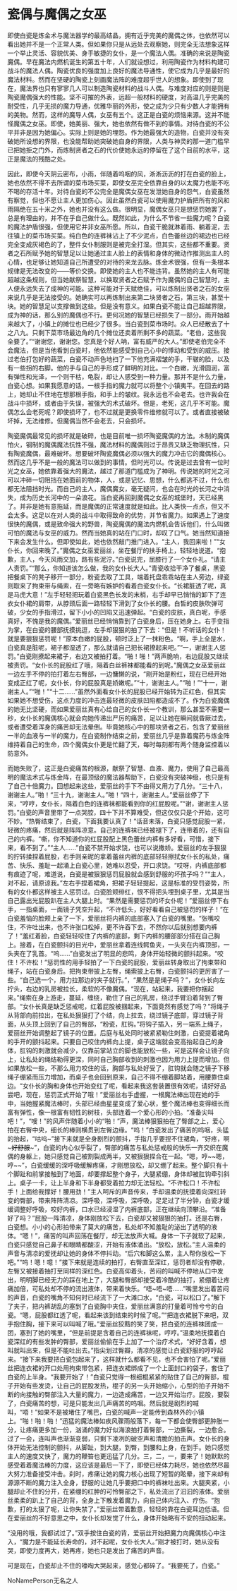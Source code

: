 # 瓷偶与魔偶之女巫

即使白瓷是炼金术与魔法器学的最高结晶，拥有近乎完美的魔偶之体，也依然可以看出她并不是一个正常人类。但如果你只是从远处去观察她，则完全无法想象这样一个举止灵活、容貌优美、身手敏捷的女仆，是一个魔法人偶。准确的来说是陶瓷魔偶。早在魔法内燃机诞生的第五十年，人们就设想过，利用陶瓷作为材料构建可战斗的魔法人偶。陶瓷优良的强度加上良好的魔法导通性，使它成为几乎是最好的魔法材料。然而在坚硬的陶瓷上刻画魔法阵的难度超乎世人的想象。即使到了现在，魔法界也只有寥寥几人可以制造陶瓷材料的战斗人偶。与难度对应的则是则是陶瓷魔偶强大的性能。坚不可摧的外表，远超一般材料的硬度，对高温几乎完美的耐受性，几乎无损的魔力导通，优雅华丽的外形，使之成为少只有少数人才能拥有的美物。然而，这样的魔导人偶，女巫有五个。这正是白瓷的烦恼来源。这并不能怪魔偶之女巫。即使，她美丽、强大，她也依然有做不到的事情。对待白瓷的不公平并非是因为她偏心。实际上则是她的埋怨。作为她最强大的造物，白瓷并没有突破她所设想的界限，也没能帮助她突破她自身的界限，人类与神灵的那一道门槛早已把她拒之门外，而炼制贤者之石的代价使她永远的停留在了这个目前的水平，这正是魔法的残酷之处。

因此，即使今天阴云密布，小雨，伴随着呜咽的风，淅淅沥沥的打在白瓷的脸上，她也依然不得不去所谓的菜市场买菜，即使女巫完全依靠自身的以太魔力也能不吃不喝的存活十年。对待白瓷的不公完全是魔偶女巫在发泄她自身的怨气，白瓷虽然有察觉，但也不愿让主人更加伤心。因此虽然白瓷可以使用魔力护盾把所有的风和雨隔绝在五十米之外，她也并没有这么做。很明显，魔偶女巫只是想惩罚她罢了，总是有理由的，并不在乎自己做什么。既然如此，为什么不节省一些魔力呢？白瓷的魔法护盾很强，但使用它并非女巫所愿。所以，白瓷干脆就淋着雨、躺着泥，去往镇上的菜市场买菜。纯白色的连裤袜沾上了不少泥点，白色蕾丝边的裙边也已经完全变成灰褐色的了，整件女仆制服则是被完全打湿。但其实，这些都不重要。贤者之石所赋予她的智慧足以让她通过主人脸上的表情和身体的微动作推测出主人的心情，也足够让她知道自己所遭受的对待的来龙去脉。炼金术很强，但有一条根本规律是无法改变的——等价交换。即使她的主人也不能违背。虽然她的主人有可能超越这条规则，但当她献祭智慧，以换取贤者之石赋予作为魔偶的自己智慧时，主人便永远失去了成神的可能。这种可能对于天赋绝佳，可以炼制出贤者之石的女巫来说几乎是无法接受的。她确实可以再炼制出来第二块贤者之石，第三块，甚至十块。她的智慧足以支撑做到这些。但是没有意义。如果白瓷不能让自己超越界限，成为神的话，那么别的魔偶也不行。更何况她的智慧已经损失了一部分。雨开始越来越大了，小镇上的摊位也已经少了很多。当白瓷到菜市场时。众人已经散去了十之八九。只剩下菜市场最边角的几个摊位还卖着所剩不多的蔬菜。“老伯，这些我全要了。”“谢谢您，谢谢您。您真是个好人呐，富有威严的大人。”即使老伯完全不会魔法，但是当他看到白瓷时，他依然能感受到自己心中的悸动和受到的威压。接过老伯打包好的蔬菜，白瓷不动声色地扫了一下他充满褶皱的手，干皲的脸，以及有一些拐的右脚。他的手与自己的手形成了鲜明的对比。一个白嫩，光滑圆润，富有弹性和光泽，一个则干枯，龟裂，却让人感受到一种力量。那并不是什么力量，白瓷心想。如果我愿意的话。一根手指的魔力就可以将整个小镇夷平。在回去的路上，她却止不住地在想那根手指，和手上的皱纹。我永远也不会老去。也许我会在战斗中损坏，或者由于失误，被强大的术式破坏。但是，老死，这几乎不可能。魔偶怎么会老死呢？即使损坏了，也不过就是更换零件维修就可以了。或者直接被破坏掉，无法维修。但魔偶当然不会老去，只会损坏。

陶瓷魔偶最常见的损坏就是破碎，也是目前唯一损坏陶瓷魔偶的方法。木制的魔偶怕火，钢制的魔偶魔法抗性不强，魔法材料的魔偶则过于昂贵又缺乏物理抗性，只有陶瓷魔偶，最难破坏。想要破坏陶瓷魔偶必须以强大的魔力冲击它的魔偶核心。然而这几乎不是一般的魔法可以做到的事情。但时光可以。传说是过去曾有一位时光之女巫，她依靠着强大的魔法，越过了那道门槛成为了神明。传说她的时光之河可以冲碎一切阻挡在她面前的物体，人，或是记忆、思想，什么都逃不过，什么也都无法阻挡时光。而自己的主人，魔偶魔女，毫无疑问，也会在时光的长河之中消失，成为历史长河中的一朵浪花。当白瓷再回到魔偶之女巫的城堡时，天已经黑了。并非是她有意拖延，而是魔偶的正常速度就是如此。比人类快一点点，但又不会太多。这足以在对人类的战斗中取得致命的优势，并节省魔力。如果遇上了速度很快的魔偶，或是致命强大的野兽，陶瓷魔偶的魔法内燃机会告诉他们，什么叫做可怕的魔法与女巫的威力。然而当她真的站在门口时，却叹了口气。她当然知道接下来会发生什么。但即使如此，她也依然敲门推门进入。“主人，我回来啦！”“女仆长，你回来晚了。”魔偶之女巫爱丽丝，坐在餐厅的扶手椅上，轻轻地说道。“抱歉，主人，今天风雨交加，路有些泥泞。”白瓷说完，屈膝行了一个女仆礼。“请主人责罚。”“那么，你知道该怎么做，我的女仆长大人。”青瓷收拾干净了餐桌，黑瓷把餐桌下的凳子移开一部分，粉瓷去取了工具，端着托盘乖乖站在主人旁边，绿瓷则取来了拘束带与绳索，在一旁略有嫉妒的看着白瓷女仆长。“长裙脏透了呢，真是马虎大意！”左手轻轻把玩着白瓷黑色长发的末梢，右手却早已悄悄的卸下了连衣女仆裙的肩带，从脖颈后面一路轻轻下滑到了女仆长的腰。白皙的皮肤吹弹可破，少女的手指滑过，留下小小的凹陷又迅速弹起。“白瓷的皮肤，真白呢，手感真好，不愧是我的魔偶。”爱丽丝已经悄悄靠到了白瓷身后，压在她身上。右手变指为掌，在白瓷的腰部抚摸挑逗，左手却狠狠的拍了下去：“但是！不听话的女仆！就是要狠狠惩罚呢！”原本白嫩的屁股，顿时泛上了一抹粉色。“啊，手上全是水，白瓷真是脏呢，裙子都湿透了，那么就请自己把长裙撩起来吧。”“一，谢谢主人惩罚。”白瓷刚撩起来裙子，右边又被拍打着。“啪！啪！”两声脆响，右边屁股又继续被责罚。“女仆长的屁股红了哦，隔着白丝裤袜都能看的到呢。”魔偶之女巫爱丽丝一边左手不停的拍打着左右臀部，一边慵懒的说，“刚开始是粉红，现在已经开始变成正红了呢，女仆长，你的屁股真是娇嫩呢。”“十，谢谢主人。”“啪！”“十一，谢谢主人。”“啪！”“十二……”虽然外面看女仆长的屁股已经开始转为正红色，但其实如果她不想受伤，这点力度的冲击连最轻微的皮肤凹陷都造成不了。作为白瓷魔偶的她无比坚硬，而如果爱丽丝真有心给自己的女仆长一个教训，那么甚至不需要一秒，女仆长的魔偶核心就会向她传递出严厉的痛苦，足以让她在瞬间就昏厥过去，或者遭受着浑身的痛苦却无法晕倒。毕竟她核心中的那块贤者之石，包含了爱丽丝一半的血液与一半的魔力，在白瓷制作结束之前，爱丽丝几乎是靠着魔药与炼金阵维持着自己的生命，四个魔偶女仆更是忙翻了天，每时每刻都有两个随身监控着以防意外。

而她失败了，这正是白瓷痛苦的根源，献祭了智慧、血液、魔力，使用了自己最高明的魔法术式与炼金阵，在最顶级的魔法器帮助下，白瓷没有突破神级，也只是有了自己十倍魔力。回想起来这些，爱丽丝的手下不由得又用力了几分。“三十八，谢谢主人。”啪！“三十九，谢谢主人。”啪！“四十，谢谢主人。”爱丽丝停了下来，“哼哼，女仆长，隔着白色的连裤袜都能看到你的红屁股呢。”“谢，谢谢主人惩罚。”白瓷的声音里带了一点哭腔，四十下并不算难受，但这仅仅只是个开始，这可不妙。“热臀结束了，白瓷，下面我要认真了！”话音未落，白瓷只感觉屁股一紧，轻微的疼痛，然后就是阵阵凉意。自己的连裤袜已经被褪下了，连带着的，还有自己的内裤。“嘶，你不知道你的红屁股配上黑色蕾丝内裤有多好看，可惜，接下来，看不到了。”“主人……”白瓷不禁开始求饶，也可以说撒娇。爱丽丝的左手狠狠的拧转揉捏着屁股，右手则亲昵的拿着蕾丝内裤的底部轻轻擦拭女仆长的私处，痛苦、快乐、羞耻一起涌上白瓷心里，她难以忍受，开口求饶。“哎呀，内裤底部都有痕迹了呢，难道说，白瓷是被狠狠惩罚屁股就会感到舒服的坏孩子吗？”“主人，对不起，请原谅我。”左右手捏着裙角，把裙子轻轻提起，这是标准的受罚姿势，所有的女仆都这样被主人惩罚过。白瓷脸颊绯红，恨不得把头埋到桌子里，尤其是当自己露出光屁股趴在主人大腿上时。“果然是需要惩罚的坏女仆呢！”爱丽丝停下右手，一指桌面，一面镜子凭空升起，“不许低头，好好看看自己被惩罚的样子！”在白瓷羞恼的脸颊上亲了一下，爱丽丝将内裤的底部塞入了白瓷的嘴里。“张嘴咬住，不许吐出来，也不许张口松掉，更不许吞下去，不然你以后就别想要内裤了！”羞红着脸，白瓷轻轻咬住了内裤的底部，剩下内裤的腰部部分搭在自己胸上。接着，在白瓷颤抖的目光中，爱丽丝拿着连线鳄鱼夹，一头夹在内裤顶部，一头夹在了乳首。“呜……”白瓷发出了明显的悲鸣，身体开始轻微的颤抖起来。“咬住！不许松！”惩罚性的用手轻拍了一下白瓷的屁股，爱丽丝转身取出了拘束带和绳子，站在白瓷身后。把拘束带披上左臀，绳索披上右臀，白瓷颤抖的更厉害了一些。“自己选一个，用力拉那边的夹子就行。”，“果然是是绳子吗？”，女仆长向左拧头，右边的乳房被拉长，柔软的不像魔偶。“现在，站起来，我要把你捆起来。”绳索在身上游走，蔓延，缠绕，勒住了自己的乳房，绕过手臂沿着背到了臀部。“女仆长真是缺乏惩戒呢，红着屁股被捆起来，下面竟然有感觉了吗？”将绳子从背部向前拉出，在私处狠狠打了个结，向上拉去，绕过镜子底部，穿过镜子背面，从头顶上回到了自己的臀部，“粉瓷，肛钩。”将钩子插入，另一端系上绳子，爱丽丝开始调整起了镜子的位置。后庭与私处同时被紧紧勒住刺激，白瓷提着裙角的手开的颤抖起来。只要自己咬住内裤向上提，桌子这端就会变高抬起自己的身体，肛钩的刺激就会减少，仅靠前掌站立的脚也能放松一些，可是这样会让镜子向上，让私处的绳结勒得更深，同时自己胸部收到的刺激也因为用力上提而增加。但如果放松一些，不那么用力咬住的话，胸部与私处好受了，肛钩就会随之镜子下移绳子绷紧而压力增加，而桌子也会回到原来，自己不得不绷着脚站着，用腰靠住桌边。“女仆长的胸和身体也开始变红了呢，看起来我这套装置很有效呢，请好好品尝吧，现在，惩罚正式开始了哦！”爱丽丝右手虚握，一根魔法棒出现在她的手中，当她握紧魔法棒时，头部已经由星星变成了爱心状，整个魔法棒也变得细长而富有弹性，像一根富有韧性的树枝，头部连着一个爱心形的小拍。“准备尖叫吧！”，“嗖！”的风声伴随着小小的“啪！”声，魔法棒狠狠拍在了臀部之上，爱心拍在右臀中央，细长的棒则横贯到左臀边缘。“呜！”白瓷发出了痛苦的呜咽，头猛的抬起，“咕呜~”接下来就是全身剧烈的颤抖，手指几乎要捏不住裙角，“好疼，啊~~~好舒服~~~”，白瓷的内心似乎裂了，臀部的痛苦与私处惩戒般的快乐一齐交织在魔偶的身躯上，她只感觉自己被割裂成两半，又被狠狠捏合在一起。“嗯，哼~~嗯，哼~~”，白瓷缓缓的深呼吸缓解疼痛，才刚想放松，却又绷了起来。整个脚只有十个脚趾和前掌接触到了地面，却要撑起整个身子，大腿紧绷，身体却被肛钩牵引斜上。桌子一卡，让上半身和下半身都受着拉力却无法轻松。“不许松口！不许松手！上面给我撑好！腰用劲！”主人呵斥的声音传来，手却温柔的抚摸着向深红转变的臀部，带来阵阵清凉。深呼吸，深呼吸，深呼吸，足足过了半分钟，白瓷才缓缓调整好呼吸，咬好内裤，口水已经浸湿了内裤底部，正在继续向顶攀沿。“准备好了吗？”屁股一阵清凉，身体刚放松下去，白瓷却又被狠狠的抽打。还是右臀，白瓷想。小小的心形拍带来了莫大的痛苦，私处却不知羞耻的泌出了透明的液体。“嗯！”，痛苦的叫声回荡在餐厅，却无法放声大喊。身体一下子就软了起来，白瓷只感觉自己鼻子和眼睛都酸涩，开始有液体涌出。“放松，放松。”主人温柔的声音与清凉的爱抚却让她的身体不停抖动。“后穴和脚这么累，主人帮你放松一下吧。”“呜！嗯！噫！”接下来就是连续的拍打，右臀直至深红，惩罚者却没有停歇，左臀又被接着抽打至同样的深红色。白瓷高仰着头，苦闷的叫喊不停地从口中发出，明明脚已经无力的踩在地上了，大腿和臀部却接受着冷酷的抽打，紧绷着让疼痛加倍，可私处却不停的流出液体，带来着快乐。“唔~唔~唔……”嘴里发出着苦闷的声音，白瓷的嘴角不知何时已经流下了一大滩口水，“白瓷，可以松口了。”解下了夹子，把内裤胡乱的塞到了白瓷胸中夹住，爱丽丝满意的打量着可怜兮兮的白瓷。“嗯，屁股都红透了呢，看起来该到结束的时候了呢。”“把连衣裙脱下来吧，双手抱住胸，接下来可以叫喊了哦。”爱丽丝狡黠的笑了笑，把白瓷的连裤袜团成一团，塞到了她的嘴里，“但是前提是含着自己的连裤袜呢，哼哼。”温柔地抚摸着白瓷深红的有些发肿的臀部，爱丽丝偷偷在手上加了一个治疗术式，“好好含着，想叫就叫出来，但是不能吐出去。”指尖划过臀瓣，清凉的感觉让白瓷舒服的哼哼起来。“接下来我要把白瓷包起来了，这样就什么都看不见，也不会害怕了呢。”爱丽丝把连衣裙的开口处用拘束带包紧，把连衣裙绑成了一个上面封口的袋子，套住了白瓷的上半身。“我要开始了！”白瓷只觉得一根细棍紧紧的贴住了自己的臀部，棍子开始有些发烫，让自己的屁股发热，棍子的另一头开始缩小，心型的拍子开始不断的向接触的臀部注入大量的魔力，一边造成痛苦，一边又开始治疗。屁股，要裂了，白瓷痛苦的想，可是只能发出几声痛苦的呜咽。然后就是剧烈的喊叫，“唔！”如果不是被堵住了嘴巴，白瓷的喊声一定能传到森林外的小镇上。“啪！啪！啪！”迅猛的魔法棒如疾风骤雨般落下，每一下都会使臀部更肿胀一分，让疼痛更多加一份，汹涌的魔力好似海浪拍打着臀部，一边撕裂，一边愈合。过了一会，连叫声也渐渐变弱，只剩下凌冽的破空声和清脆的拍击声。女仆长的身体开始无法控制的颤抖，从脚趾，到大腿，到臀，到腰和上身，在到手。她只感觉主人的速度又快了，魔力的鞭笞也更迅猛了几分。三，二，一，要来了！她默默的感受着着魔法棒的力度，这应该是最后一下了，即使已经体力耗尽，她也依然尽最大努力准备接受冲击。刹时，疼痛让她的魔力核心出现了短暂的眩晕，接下来却有源源不断的魔力注入全身，舒服的让她几乎要把口中的裤袜吐出来。大腿夹紧，小腿却止不住的分开，在紧绷的红肿的可怜臀部之下，私处流出了汩汩的液体。爱丽丝柔柔的趴上了自己的背，全身上下散发着魔力，向自己体内注入、疗伤。“抱歉，打的太狠了呢，让你失禁了。”爱丽丝带着歉意，轻轻的靠在白瓷耳边低语。但在爱丽丝的不好意思之中，女仆长却发觉了什么，身体开始略有不安的扭动起来。

“没用的哦，我都试过了。”双手按住白瓷的背，爱丽丝开始把魔力向魔偶核心中注入，“魔力是不能延长寿命的，对不起呢，女仆长大人。”刚才被打时，她从没有哭，即使力度再大，她再疼，她也只是发出了痛苦的声音。

可是现在，白瓷却止不住的嚎啕大哭起来，感觉心都碎了。“我要死了，白瓷。”

NoNamePerson无名之人

